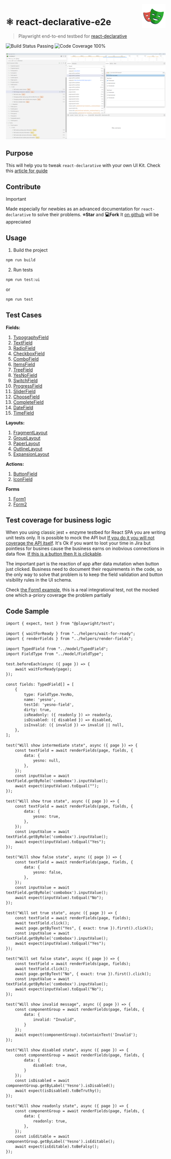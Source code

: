 <img src="./docs/playwright-logo.svg" height="75px" align="right">

# ⚛️ react-declarative-e2e

> Playwright end-to-end testbed for [react-declarative](https://github.com/react-declarative/react-declarative)

![Build Status Passing](https://raw.githubusercontent.com/dwyl/repo-badges/main/svg/build-passing.svg)
![Code Coverage 100%](https://raw.githubusercontent.com/dwyl/repo-badges/main/svg/coverage-100.svg)

![screenshot](./docs/screenshot.png)

## Purpose

This will help you to tweak `react-declarative` with your own UI Kit. Check this [article for guide](https://github.com/react-declarative/react-declarative/blob/master/docs/other/how-to-implement-uikit.md)

## Contribute

> [!IMPORTANT]
> Made especially for newbies as an advanced documentation for `react-declarative` to solve their problems. **⭐Star** and **💻Fork** It [on github](https://github.com/react-declarative/react-declarative) will be appreciated

## Usage

1. Build the project

```bash
npm run build
```

2. Run tests

```bash
npm run test:ui
```

or

```bash
npm run test
```


## Test Cases

**Fields:**

1. [TypographyField](./e2e/spec/Fields/Typography.spec.ts)
2. [TextField](./e2e/spec/Fields/TextField.spec.ts)
3. [RadioField](./e2e/spec/Fields/Radio.spec.ts)
4. [CheckboxField](./e2e/spec/Fields/Checkbox.spec.ts)
5. [ComboField](./e2e/spec/Fields/Combo.spec.ts)
6. [ItemsField](./e2e/spec/Fields/Items.spec.ts)
7. [TreeField](./e2e/spec/Fields/Tree.spec.ts)
8. [YesNoField](./e2e/spec/Fields/YesNo.spec.ts)
9. [SwitchField](./e2e/spec/Fields/Switch.spec.ts)
10. [ProgressField](./e2e/spec/Fields/Progress.spec.ts)
11. [SliderField](./e2e/spec/Fields/Slider.spec.ts)
12. [ChooseField](./e2e/spec/Fields/Choose.spec.ts)
13. [CompleteField](./e2e/spec/Fields/Complete.spec.ts)
14. [DateField](./e2e/spec/Fields/Date.spec.ts)
15. [TimeField](./e2e/spec/Fields/Time.spec.ts)

**Layouts:**

1. [FragmentLayout](./e2e/spec/Fields/Fragment.spec.ts)
2. [GroupLayout](./e2e/spec/Fields/Group.spec.ts)
3. [PaperLayout](./e2e/spec/Fields/Paper.spec.ts)
4. [OutlineLayout](./e2e/spec/Fields/Outline.spec.ts)
4. [ExpansionLayout](./e2e/spec/Fields/Expansion.spec.ts)

**Actions:**

1. [ButtonField](./e2e/spec/Fields/Button.spec.ts)
2. [IconField](./e2e/spec/Fields/Icon.spec.ts)

**Forms**

1. [Form1](./e2e/spec/Forms/Form1.spec.ts)
2. [Form2](./e2e/spec/Forms/Form2.spec.ts)

## Test coverage for business logic

When you using classic jest + enzyme testbed for React SPA you are writing unit tests only. It is possible to mock the API but [If you do it you will not coverage the API itself](https://github.com/react-declarative/react-declarative/blob/master/docs/other/code-sideeffect.md). It's Ok if you want to loot your time in Jira but pointless for busines cause the business earns on inobvious connections in data flow. [If this is a button then It is clickable](https://en.wikipedia.org/wiki/Duck_test).

The important part is the reaction of app after data mutation when button just clicked. Business need to document their requirements in the code, so the only way to solve that problem is to keep the field validation and button visibility rules in the UI schema.

Check [the Form1 example](./e2e/spec/Forms/Form1.spec.ts), this is a real integrational test, not the mocked one which a-priory coverage the problem partially 

## Code Sample

```tsx
import { expect, test } from "@playwright/test";

import { waitForReady } from "../helpers/wait-for-ready";
import { renderFields } from "../helpers/render-fields";

import TypedField from "../model/TypedField";
import FieldType from "../model/FieldType";

test.beforeEach(async ({ page }) => {
    await waitForReady(page);
});

const fields: TypedField[] = [
    {
        type: FieldType.YesNo,
        name: 'yesno',
        testId: 'yesno-field',
        dirty: true,
        isReadonly: ({ readonly }) => readonly,
        isDisabled: ({ disabled }) => disabled,
        isInvalid: ({ invalid }) => invalid || null,
    },
];

test("Will show intermediate state", async ({ page }) => {
    const textField = await renderFields(page, fields, {
        data: {
            yesno: null,
        },
    });
    const inputValue = await textField.getByRole('combobox').inputValue();
    await expect(inputValue).toEqual("");
});

test("Will show true state", async ({ page }) => {
    const textField = await renderFields(page, fields, {
        data: {
            yesno: true,
        },
    });
    const inputValue = await textField.getByRole('combobox').inputValue();
    await expect(inputValue).toEqual("Yes");
});

test("Will show false state", async ({ page }) => {
    const textField = await renderFields(page, fields, {
        data: {
            yesno: false,
        },
    });
    const inputValue = await textField.getByRole('combobox').inputValue();
    await expect(inputValue).toEqual("No");
});

test("Will set true state", async ({ page }) => {
    const textField = await renderFields(page, fields);
    await textField.click();
    await page.getByText("Yes", { exact: true }).first().click();
    const inputValue = await textField.getByRole('combobox').inputValue();
    await expect(inputValue).toEqual("Yes");
});

test("Will set false state", async ({ page }) => {
    const textField = await renderFields(page, fields);
    await textField.click();
    await page.getByText("No", { exact: true }).first().click();
    const inputValue = await textField.getByRole('combobox').inputValue();
    await expect(inputValue).toEqual("No");
});

test("Will show invalid message", async ({ page }) => {
    const componentGroup = await renderFields(page, fields, {
        data: {
            invalid: "Invalid",
        }
    });
    await expect(componentGroup).toContainText('Invalid');
});

test("Will show disabled state", async ({ page }) => {
    const componentGroup = await renderFields(page, fields, {
        data: {
            disabled: true,
        }
    });
    const isDisabled = await componentGroup.getByLabel('Yesno').isDisabled();
    await expect(isDisabled).toBeTruthy();
});

test("Will show readonly state", async ({ page }) => {
    const componentGroup = await renderFields(page, fields, {
        data: {
            readonly: true,
        },
    });
    const isEditable = await componentGroup.getByLabel('Yesno').isEditable();
    await expect(isEditable).toBeFalsy();
});

```
